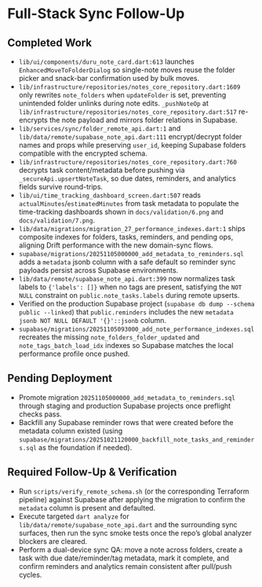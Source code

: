 # Full-Stack Sync Follow-Up

## Completed Work
- `lib/ui/components/duru_note_card.dart:613` launches `EnhancedMoveToFolderDialog` so single-note moves reuse the folder picker and snack-bar confirmation used by bulk moves.
- `lib/infrastructure/repositories/notes_core_repository.dart:1609` only rewrites `note_folders` when `updateFolder` is set, preventing unintended folder unlinks during note edits. `_pushNoteOp` at `lib/infrastructure/repositories/notes_core_repository.dart:517` re-encrypts the note payload and mirrors folder relations in Supabase.
- `lib/services/sync/folder_remote_api.dart:1` and `lib/data/remote/supabase_note_api.dart:111` encrypt/decrypt folder names and props while preserving `user_id`, keeping Supabase folders compatible with the encrypted schema.
- `lib/infrastructure/repositories/notes_core_repository.dart:760` decrypts task content/metadata before pushing via `_secureApi.upsertNoteTask`, so due dates, reminders, and analytics fields survive round-trips.
- `lib/ui/time_tracking_dashboard_screen.dart:507` reads `actualMinutes`/`estimatedMinutes` from task metadata to populate the time-tracking dashboards shown in `docs/validation/6.png` and `docs/validation/7.png`.
- `lib/data/migrations/migration_27_performance_indexes.dart:1` ships composite indexes for folders, tasks, reminders, and pending ops, aligning Drift performance with the new domain-sync flows.
- `supabase/migrations/20251105000000_add_metadata_to_reminders.sql` adds a `metadata` jsonb column with a safe default so reminder sync payloads persist across Supabase environments.
- `lib/data/remote/supabase_note_api.dart:399` now normalizes task labels to `{'labels': []}` when no tags are present, satisfying the `NOT NULL` constraint on `public.note_tasks.labels` during remote upserts.
- Verified on the production Supabase project (`supabase db dump --schema public --linked`) that `public.reminders` includes the new `metadata jsonb NOT NULL DEFAULT '{}'::jsonb` column.
- `supabase/migrations/20251105093000_add_note_performance_indexes.sql` recreates the missing `note_folders_folder_updated` and `note_tags_batch_load_idx` indexes so Supabase matches the local performance profile once pushed.

## Pending Deployment
- Promote migration `20251105000000_add_metadata_to_reminders.sql` through staging and production Supabase projects once preflight checks pass.
- Backfill any Supabase reminder rows that were created before the metadata column existed (using `supabase/migrations/20251021120000_backfill_note_tasks_and_reminders.sql` as the foundation if needed).

## Required Follow-Up & Verification
- Run `scripts/verify_remote_schema.sh` (or the corresponding Terraform pipeline) against Supabase after applying the migration to confirm the `metadata` column is present and defaulted.
- Execute targeted `dart analyze` for `lib/data/remote/supabase_note_api.dart` and the surrounding sync surfaces, then run the sync smoke tests once the repo’s global analyzer blockers are cleared.
- Perform a dual-device sync QA: move a note across folders, create a task with due date/reminder/tag metadata, mark it complete, and confirm reminders and analytics remain consistent after pull/push cycles.

